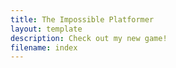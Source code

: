 ```yaml
---
title: The Impossible Platformer 
layout: template 
description: Check out my new game!
filename: index
--- 
```


